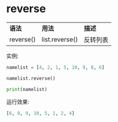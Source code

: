 # reverse

<table>
    <tr>
        <td><b>语法</b></td>
        <td><b>用法</b></td>
        <td><b>描述</b></td>
   </tr>
    <tr>
        <td>reverse()</td>
        <td>list.reverse()</td>
        <td>反转列表</td>
    </tr>    
</table>

实例:

  ```python
  namelist = [4, 2, 1, 5, 10, 9, 8, 6]

  namelist.reverse()

  print(namelist)
  ```
运行效果:

  ```python
  [6, 8, 9, 10, 5, 1, 2, 4]
  ```

